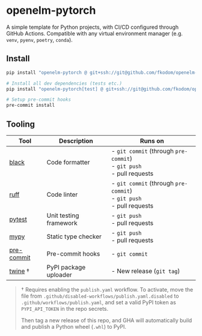 # openelm-pytorch

A simple template for Python projects, with CI/CD configured through GitHub Actions.  Compatible with any virtual environment manager (e.g. `venv`, `pyenv`, `poetry`, `conda`).


## Install

```bash
pip install "openelm-pytorch @ git+ssh://git@github.com/fkodom/openelm-pytorch.git"

# Install all dev dependencies (tests etc.)
pip install "openelm-pytorch[test] @ git+ssh://git@github.com/fkodom/openelm-pytorch.git"

# Setup pre-commit hooks
pre-commit install
```


## Tooling

| Tool | Description | Runs on |
| --- | --- | --- |
| [black](https://github.com/psf/black) | Code formatter | - `git commit` (through `pre-commit`) <br> - `git push` <br> - pull requests |
| [ruff](https://github.com/astral-sh/ruff) | Code linter | - `git commit` (through `pre-commit`) <br> - `git push` <br> - pull requests |
| [pytest](https://github.com/pytest-dev/pytest) | Unit testing framework | - `git push` <br> - pull requests |
| [mypy](https://github.com/python/mypy) | Static type checker | - `git push` <br> - pull requests |
| [pre-commit](https://github.com/pre-commit/pre-commit) | Pre-commit hooks | - `git commit` |
| [twine](https://github.com/pypa/twine) $\dagger$ | PyPI package uploader | - New release (`git tag`) |

> $\dagger$ Requires enabling the `publish.yaml` workflow.  To activate, move the file from `.github/disabled-workflows/publish.yaml.disabled` to `.github/workflows/publish.yaml`, and set a valid PyPI token as `PYPI_API_TOKEN` in the repo secrets.
>
> Then tag a new release of this repo, and GHA will automatically build and publish a Python wheel (`.whl`) to PyPI.
